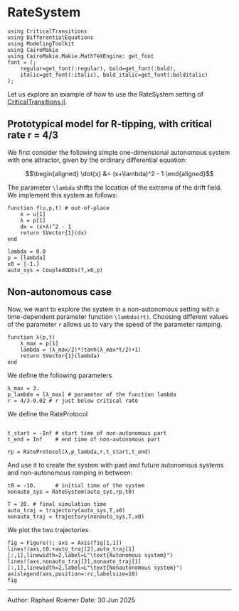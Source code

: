 # RateSystem 

```@example RateSystem
using CriticalTransitions
using DifferentialEquations
using ModelingToolkit
using CairoMakie
using CairoMakie.Makie.MathTeXEngine: get_font
font = (;
    regular=get_font(:regular), bold=get_font(:bold),
    italic=get_font(:italic), bold_italic=get_font(:bolditalic)
);
```

Let us explore an example of how to use the RateSystem setting of [CriticalTransitions.jl](https://github.com/JuliaDynamics/CriticalTransitions.jl).

## Prototypical model for R-tipping, with critical rate r = 4/3

We first consider the following simple one-dimensional autonomous system with one attractor, given by the ordinary differential equation:
```math
\begin{aligned}
    \dot{x} &= (x+\lambda)^2 - 1
\end{aligned}
```
The parameter ``\lambda`` shifts the location of the extrema of the drift field. 
We implement this system as follows:

```@example RateSystem
function f(u,p,t) # out-of-place
    x = u[1]
    λ = p[1]
    dx = (x+λ)^2 - 1
    return SVector{1}(dx)
end

lambda = 0.0 
p = [lambda]
x0 = [-1.]
auto_sys = CoupledODEs(f,x0,p)
```

## Non-autonomous case

Now, we want to explore the system in a non-autonomous setting with a time-dependent parameter function ``\lambda(rt)``. Choosing different values of the parameter ``r`` allows us to vary the speed of the parameter ramping.

```@example RateSystem
function λ(p,t)
    λ_max = p[1]
    lambda = (λ_max/2)*(tanh(λ_max*t/2)+1)
    return SVector{1}(lambda)
end
```
We define the following parameters
```@example RateSystem
λ_max = 3.
p_lambda = [λ_max] # parameter of the function lambda
r = 4/3-0.02 # r just below critical rate
```

We define the RateProtocol

```@example RateSystem

t_start = -Inf # start time of non-autonomous part
t_end = Inf    # end time of non-autonomous part

rp = RateProtocol(λ,p_lambda,r,t_start,t_end)
```

And use it to create the system with past and future autonomous systems and non-autonomous ramping in between:

```@example RateSystem
t0 = -10.      # initial time of the system
nonauto_sys = RateSystem(auto_sys,rp,t0)

T = 20. # final simulation time
auto_traj = trajectory(auto_sys,T,x0)
nonauto_traj = trajectory(nonauto_sys,T,x0)
```

We plot the two trajectories

```@example RateSystem
fig = Figure(); axs = Axis(fig[1,1])
lines!(axs,t0.+auto_traj[2],auto_traj[1][:,1],linewidth=2,label=L"\text{Autonomous system}")
lines!(axs,nonauto_traj[2],nonauto_traj[1][:,1],linewidth=2,label=L"\text{Nonautonomous system}")
axislegend(axs,position=:rc,labelsize=10)
fig
```

-----
Author: Raphael Roemer
Date: 30 Jun 2025
